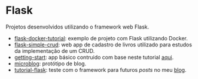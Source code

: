 # Flask

Projetos desenvolvidos utilizando o framework web Flask.

* [flask-docker-tutorial](https://github.com/mstuttgart/plano-de-estudos/tree/master/flask/flask-docker-tutorial): exemplo de projeto com Flask utilizando Docker.
* [flask-simple-crud](https://github.com/mstuttgart/plano-de-estudos/tree/master/flask/flask-simple-crud): web app de cadastro de livros utilizado para estudos da implementação de um CRUD.
* [getting-start](https://github.com/mstuttgart/plano-de-estudos/tree/master/flask/getting-start): app básico contruido com base neste tutorial [aqui](https://scotch.io/tutorials/getting-started-with-flask-a-python-microframework).
* [microblog](https://github.com/mstuttgart/plano-de-estudos/tree/master/flask/microblog): protótipo de blog.
* [tutorial-flask](https://github.com/mstuttgart/plano-de-estudos/tree/master/flask/tutorial-flask): teste com o framework para futuros *posts* no meu [blog](https://codigoavulso.com.br/).